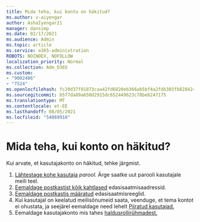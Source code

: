 ```yaml
---
title: Mida teha, kui konto on häkitud?
ms.author: v-aiyengar
author: AshaIyengar21
manager: dansimp
ms.date: 02/17/2021
ms.audience: Admin
ms.topic: article
ms.service: o365-administration
ROBOTS: NOINDEX, NOFOLLOW
localization_priority: Normal
ms.collection: Adm_O365
ms.custom:
- "9002486"
- "7524"
ms.openlocfilehash: fc20d37f01873caa42fd6820eb366ab5bf4a2fdb303fb82842435d84da067f26
ms.sourcegitcommit: b5f7da89a650d2915dc652449623c78be6247175
ms.translationtype: MT
ms.contentlocale: et-EE
ms.lasthandoff: 08/05/2021
ms.locfileid: "54069918"
---
```

# <a name="what-to-do-when-an-account-is-hacked"></a>Mida teha, kui konto on häkitud?

Kui arvate, et kasutajakonto on häkitud, tehke järgmist.

1. [Lähtestage kohe kasutaja](https://go.microsoft.com/fwlink/?linkid=2103704) *parool.* Ärge saatke uut parooli kasutajale meili teel.
1. [Eemaldage postkastist kõik kahtlased](https://go.microsoft.com/fwlink/?linkid=2103705) edasisaatmisaadressid.
1. [Eemaldage postkastis määratud](https://go.microsoft.com/fwlink/?linkid=2103706) edasisaatmisreeglid.
1. Kui kasutajal on keelatud meilisõnumeid saata, veenduge, et tema kontot ei ohustata, ja seejärel eemaldage need lehelt [Piiratud kasutajad.](https://go.microsoft.com/fwlink/?linkid=2103706)
1. Eemaldage kasutajakonto mis tahes [haldusrollirühmadest.](https://go.microsoft.com/fwlink/?linkid=2092294)